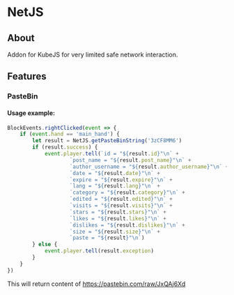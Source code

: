 # NetJS

## About

Addon for KubeJS for very limited safe network interaction.

## Features

### PasteBin

#### Usage example:

```js
BlockEvents.rightClicked(event => {
    if (event.hand == 'main_hand') {
        let result = NetJS.getPasteBinString('3zCF8MM6')
        if (result.success) {
            event.player.tell(`id = "${result.id}"\n` +
                    `post_name = "${result.post_name}"\n` +
                    `author_username = "${result.author_username}"\n` +
                    `date = "${result.date}"\n` +
                    `expire = "${result.expire}"\n` +
                    `lang = "${result.lang}"\n` +
                    `category = "${result.category}"\n` +
                    `edited = "${result.edited}"\n` +
                    `visits = "${result.visits}"\n` +
                    `stars = "${result.stars}"\n` +
                    `likes = "${result.likes}"\n` +
                    `dislikes = "${result.dislikes}"\n` +
                    `size = "${result.size}"\n` +
                    `paste = "${result}"\n`)
        } else {
            event.player.tell(result.exception)
        }
    }
})
```

This will return content of <https://pastebin.com/raw/JxQAj6Xd>